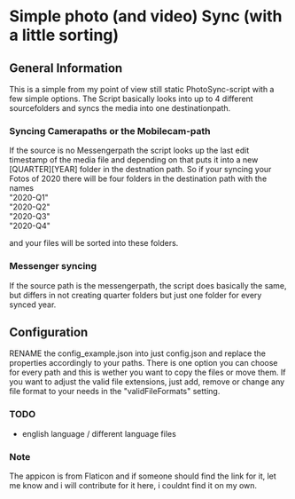 # Simple photo (and video) Sync (with a little sorting)

## General Information
This is a simple from my point of view still static PhotoSync-script with a few simple options.
The Script basically looks into up to 4 different sourcefolders and syncs the media into one destinationpath.

### Syncing Camerapaths or the Mobilecam-path
If the source is no Messengerpath the script looks up the last edit timestamp of the media file and depending on that puts it into a new [QUARTER][YEAR] folder in the destnation path. So if your syncing your Fotos of 2020 there will be four folders in the destination path with the names  
"2020-Q1"  
"2020-Q2"  
"2020-Q3"  
"2020-Q4"  

and your files will be sorted into these folders.

### Messenger syncing
If the source path is the messengerpath, the script does basically the same, but differs in not creating quarter folders but just one folder for every synced year.

## Configuration
RENAME the config_example.json into just config.json and replace the properties accordingly to your paths.
There is one option you can choose for every path and this is wether you want to copy the files or move them.
If you want to adjust the valid file extensions, just add, remove or change any file format to your needs in the "validFileFormats" setting.

### TODO
- english language / different language files

### Note
The appicon is from Flaticon and if someone should find the link for it, let me know and i will contribute for it here, i couldnt find it on my own.